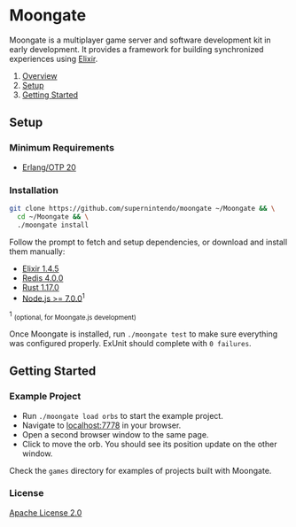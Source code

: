 # Moongate

Moongate is a multiplayer game server and software development kit in early development. It provides a framework for building synchronized experiences using [Elixir](http://elixir-lang.org/).

1. [Overview](#overview)
2. [Setup](#installation)
3. [Getting Started](#getting-started)

## Setup

### Minimum Requirements ###

* [Erlang/OTP 20](https://www.erlang.org/)

### Installation ###

```bash
git clone https://github.com/supernintendo/moongate ~/Moongate && \
  cd ~/Moongate && \
  ./moongate install
```
Follow the prompt to fetch and setup dependencies, or download and install them manually:

* [Elixir 1.4.5](https://elixir-lang.org/)
* [Redis 4.0.0](https://redis.io/)
* [Rust 1.17.0](https://elixir-lang.org/)
* [Node.js >= 7.0.0](https://nodejs.org/en/)<sup>1</sup>

<sup>1</sup> <small>(optional, for Moongate.js development)</small>

Once Moongate is installed, run `./moongate test` to make sure everything was configured properly. ExUnit should complete with `0 failures`.

## Getting Started

### Example Project

- Run `./moongate load orbs` to start the example project.
- Navigate to [localhost:7778](http://localhost:7778/) in your browser.
- Open a second browser window to the same page.
- Click to move the orb. You should see its position update on the other window.

Check the `games` directory for examples of projects built with Moongate.

### License ###

[Apache License 2.0](LICENSE.md)
